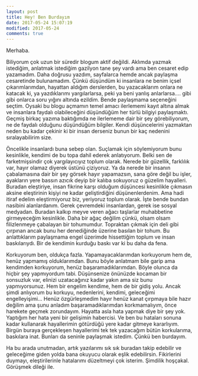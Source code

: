 ```yaml
---
layout: post
title: Hey! Ben Burdayım
date: 2017-05-24 15:07:19
modified: 2017-05-24
comments: true
---
```


Merhaba.

Biliyorum çok uzun bir süredir blogum aktif değildi. Aklımda yazmak istediğim, anlatmak istediğim gazilyon tane şey vardı ama 
ben cesaret edip yazamadım. Daha doğrusu yazdım, sayfalarca hemde ancak paylaşma cesaretinde bulunamadım. Çünkü düşündüm ki 
insanlara ne benim içsel çıkarımlarımdan, hayattan aldığım derslerden, bu yazacaklarım onlara ne katacak ki, ya yazdıklarımı 
yargılarlarsa, peki ya beni yanlış anlarlarsa.... gibi gibi onlarca soru yığını altında ezildim. Bende paylaşmama seçeneğini 
seçtim. Oysaki bu blogu açmamın temel amacı ilerlememi kayıt altına almak ve insanlara faydalı olabileceğini düşündüğüm her 
türlü bilgiyi paylaşmaktı. Geçmiş birkaç yazıma baktığımda ne ilerlememe dair bir şey görebiliyorum, ne de faydalı olduğunu 
düşündüğüm bilgiler. Kendi düşüncelerini yazmaktan neden bu kadar çekinir ki bir insan derseniz bunun bir kaç nedenini 
sıralayabilirim size.

Öncelikle insanlardı buna sebep olan. Suçlamak için söylemiyorum bunu kesinlikle, kendimi de bu topa dahil ederek anlatıyorum.
Belki sen de farketmişsindir çok yargılayıcıyız toplum olarak. Nerede bir güzellik, farklılık var, hayır olamaz diyerek 
üstünü çiziyoruz. Ya da nerede bir insanın çabalamasına dair bir şey görsek hayır yapamazsın, sana göre değil bu işler, 
ayakların yere bassın azıcık deyip bir kalıba sokuyoruz o güzelim hayalleri. Buradan eleştiriye, insan fikrine karşı olduğum 
düşüncesi kesinlikle çıkmasın aksine eleştirinin kişiyi ne kadar geliştirdiğini düşünenlerdenim. Ama hadi itiraf edelim 
eleştirmiyoruz biz, yeriyoruz toplum olarak. İşte bende bundan nasibini alanlardanım. Gerek çevremdeki insanlardan, gerek ise 
sosyal medyadan. Buradan kalkıp meyve veren ağacı taşlarlar muhabbetine girmeyeceğim kesinlikle. Daha bir ağaç değilim çünkü, 
olsam olsam filizlenmeye çabalayan bir tohumumdur. Topraktan çıkmak için deli gibi çırpınan ancak bunu her denediğinde üzerine 
basılan bir tohum. Bu anlattıklarım paylaşmama engel üzerimde hissettiğim toplum ve insan baskılarıydı. Bir de kendimin 
kurduğu baskı var ki bu daha da fena.

Korkuyorum ben, oldukça fazla. Yapamayacaklarımdan korkuyorum hem de, henüz yapmamış olduklarımdan. Bunu böyle anlatmam bile 
garip ama kendimden korkuyorum, henüz başaramadıklarımdan. Böyle olunca da hiçbir şey yapmıyordum tabi. Düşünsenize önünüzde 
kocaman bir sonsuzluk var, elinizi uzatacağınız kadar yakın ama siz bunu yapmıyorsunuz. Hem bir engelim kendime, hem de bir 
gidiş yolu. Ancak şimdi anlıyorum bu korkuyu, nedenlerini, kendimi, geleceğimi engelleyişimi... Henüz özgürleşmedim hayır 
henüz kanat çırpmaya bile hazır değilim ama şunu anladım başaramadıklarımdan korkmamalıyım, önce harekete geçmek zorundayım. 
Hayatta asla hata yapmak diye bir şey yok. Yaptığım her hata yeni bir gelişimin habercisi. Ve ben bu hataları sonuna kadar 
kullanarak hayallerimin götürdüğü yere kadar gitmeye kararlıyım. Birgün buraya gerçekleşen hayallerimi tek tek yazacağım 
bütün korkularıma, baskılara inat. Bunları da seninle paylaşmak istedim. Çünkü ben burdayım.

Ha bu arada unutmadan, artık yazılarımı sık sık buradan takip edebilir ve geleceğime giden yolda bana okuyucu olarak eşlik 
edebilirsin. Fikirlerini duymayı, eleştirilerinle hatalarımı düzeltmeyi çok isterim. 
Şimdilik hoşçakal. Görüşmek dileği ile.
